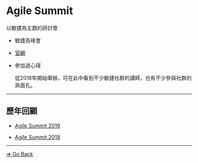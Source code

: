 # Agile Summit

以敏捷為主題的研討會

* 敏捷高峰會

* [官網](https://summit.ithome.com.tw/agile/)

* 參加過心得

  從2018年開始舉辦，可在此中看到不少敏捷社群的講師，也有不少參與社群的熟面孔。

---

## 歷年回顧

* [Agile Summit 2019](./2019/README.md)

* [Agile Summit 2018](./2018/README.md)

---

[=> Go Back](../README.md)
